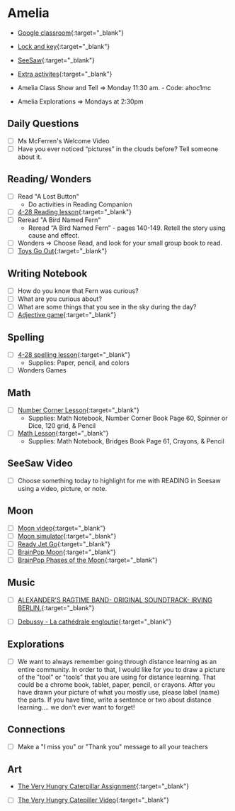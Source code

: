 # Amelia

- [Google classroom](https://classroom.google.com/){:target="_blank"}
- [Lock and key](https://www.ahschools.us/sign-in){:target="_blank"}
- [SeeSaw](https://app.seesaw.me/){:target="_blank"}
- [Extra activites](Amelia_extra){:target="_blank"}

- Amelia Class Show and Tell => Monday 11:30 am. - Code: ahoc1mc
- Amelia Explorations => Mondays at 2:30pm


## Daily Questions
 - [ ] Ms McFerren's Welcome Video
 - [ ] Have you ever noticed “pictures” in the clouds before?  Tell someone about it.

## Reading/ Wonders
 - [ ] Read "A Lost Button"
 	- Do activities in Reading Companion
  - [ ] [4-28 Reading lesson](https://drive.google.com/file/d/17cy0wb4kDsgdPTs0JALK2oab5t1CFX1p/view){:target="_blank"}
  - [ ] Reread "A Bird Named Fern"
    - Reread “A Bird Named Fern” - pages 140-149.  Retell the story using cause and effect. 
  - [ ] Wonders => Choose Read, and look for your small group book to read.  
  - [ ] [Toys Go Out](https://docs.google.com/document/d/1ucISWm50hSFFfUmbYSedTSbLlBP3UXRR5yTle4iao7Y/edit?usp=sharing){:target="_blank"}

## Writing Notebook
  - [ ] How do you know that Fern was curious?
  - [ ] What are you curious about?
  - [ ] What are some things that you see in the sky during the day?
  - [ ] [Adjective game](https://www.turtlediary.com/game/adjective-words.html){:target="_blank"}

## Spelling
  - [ ] [4-28 spelling lesson](https://drive.google.com/open?id=1wCY7IMjRlQOF7-qDQ63NKiANcZsFmHos){:target="_blank"}
  	- Supplies: Paper, pencil, and colors
  - [ ] Wonders Games

## Math
  - [ ] [Number Corner Lesson](https://drive.google.com/file/d/1kBAGoa3twFAZat07DCAt8_lHIPoLvqvX/view?usp=sharing){:target="_blank"}
  	-  Supplies: Math Notebook, Number Corner Book Page 60, Spinner or Dice, 120 grid, & Pencil
  - [ ] [Math Lesson](https://drive.google.com/file/d/1MtD6kGXn9sICtQhvQi-fcYXzhI5tN0GF/view?usp=sharing){:target="_blank"} 
    - Supplies: Math Notebook, Bridges Book Page 61, Crayons, & Pencil

## SeeSaw Video
 - [ ] Choose something today to highlight for me with READING  in Seesaw using a video, picture, or note.
 
## Moon
- [ ] [Moon video](https://www.pbs.org/video/d4k-the-moon-vxwv6a/){:target="_blank"}
- [ ] [Moon simulator](https://moon.nasa.gov/){:target="_blank"}
- [ ] [Ready Jet Go](https://pbskids.org/readyjetgo/videos){:target="_blank"}
- [ ] [BrainPop Moon](https://www.brainpop.com/science/space/moon/){:target="_blank"}
- [ ] [BrainPop Phases of the Moon](https://www.brainpop.com/science/space/moonphases/){:target="_blank"}

## Music
- [ ] [ALEXANDER'S RAGTIME BAND- ORIGINAL SOUNDTRACK- IRVING BERLIN.](https://www.youtube.com/watch?v=6gbBkXHRM1o){:target="_blank"}
- [ ] [Debussy - La cathédrale engloutie](https://www.youtube.com/watch?v=JAVyKDDsM3s){:target="_blank"}



## Explorations
- [ ] We want to always remember going through distance learning as an entire community. In order to that, I would like for you to draw a picture of the "tool" or "tools" that you are using for distance learning. That could be a chrome book, tablet, paper, pencil, or crayons.
After you have drawn your picture of what you mostly use, please label (name) the parts. If you have time, write a sentence or two about distance learning.... we don't ever want to forget!

## Connections
- [ ] Make a  "I miss you" or "Thank you" message to all your teachers
  
## Art
- [The Very Hungry Caterpillar Assignment](https://classroom.google.com/c/NTU1OTA3OTEyMzZa/a/NzIyNzQ2Mzg3MjJa/details){:target="_blank"}
- [ ] [The Very Hungry Catepiller Video](https://www.youtube.com/watch?v=75NQK-Sm1YY){:target="_blank"}
